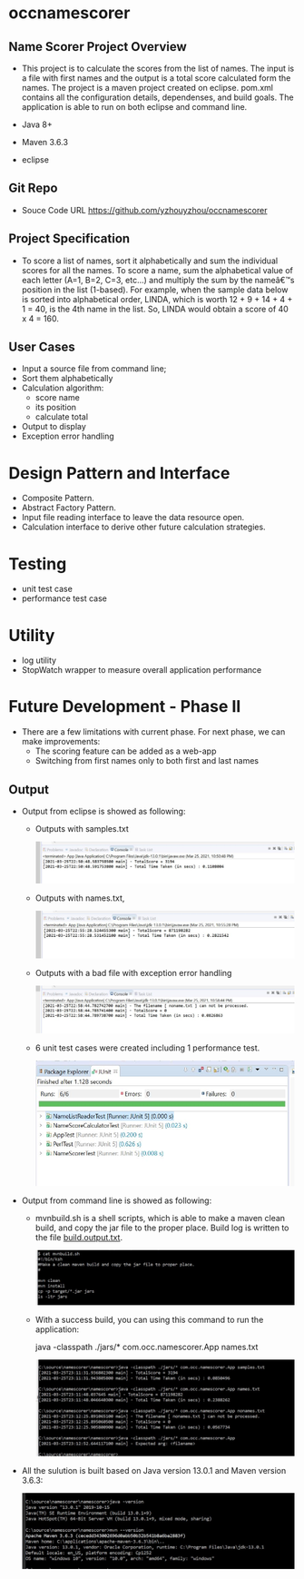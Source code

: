 # occnamescorer

## Name Scorer Project Overview
*   This project is to calculate the scores from the list of names. The input is a file with first names and the output is a total score calculated form the names. The project is a maven project created on eclipse. pom.xml contains all the configuration details, dependenses, and build goals. The application is able to run on both eclipse and command line.

*   Java 8+
*   Maven 3.6.3
*   eclipse


## Git Repo
*   Souce Code URL  https://github.com/yzhouyzhou/occnamescorer

## Project Specification
*   To score a list of names, sort it alphabetically and sum the individual scores 
for all the names. To score a name, sum the alphabetical value of each letter (A=1, B=2, 
C=3, etc...) and multiply the sum by the nameâ€™s position in the list (1-based).
For example, when the sample data below is sorted into alphabetical order, LINDA, 
which is worth 12 + 9 + 14 + 4 + 1 = 40, is the 4th name in the list. So, LINDA would 
obtain a score of 40 x 4 = 160.

## User Cases
*   Input a source file from command line;
*   Sort them alphabetically
*   Calculation algorithm: 
    *   score name 
    *   its position
    *   calculate total
*   Output to display
*   Exception error handling

# Design Pattern and Interface
*   Composite Pattern.
*   Abstract Factory Pattern.
*   Input file reading interface to leave the data resource open.
*   Calculation interface to derive other future calculation strategies.

# Testing
*   unit test case
*   performance test case
    
# Utility
*   log utility
*   StopWatch wrapper to measure overall application performance


# Future Development - Phase II
*   There are a few limitations with current phase. For next phase, we can make improvements:
    *   The scoring feature can be added as a web-app
    *   Switching from first names only to both first and last names


## Output

*   Output from eclipse is showed as following:
   
    *   Outputs with samples.txt

        ![node-image1](images/node1.JPG)
    


    *   Outputs with names.txt, 

        ![node-image2](images/node2.JPG)



    *   Outputs with a bad file with exception error handling

        ![node-image3](images/node3.JPG)



    *   6 unit test cases were created including 1 performance test. 

        ![node-image4](images/node4.JPG)



*   Output from command line is showed as following:

    *   mvnbuild.sh is a shell scripts, which is able to make a maven clean build, and copy the jar file to the proper place.  Build log is written to the file [build.output.txt](https://github.com/yzhouyzhou/occnamescorer/blob/main/build.output.txt). 

        ![node-image5](images/node5.JPG)


    *   With a success build, you can using this command to run the application:

        java -classpath ./jars/* com.occ.namescorer.App names.txt

        ![node-image6](images/node6.JPG)


*   All the sulution is built based on Java version 13.0.1 and Maven version 3.6.3:

       ![node-image7](images/node7.JPG)



